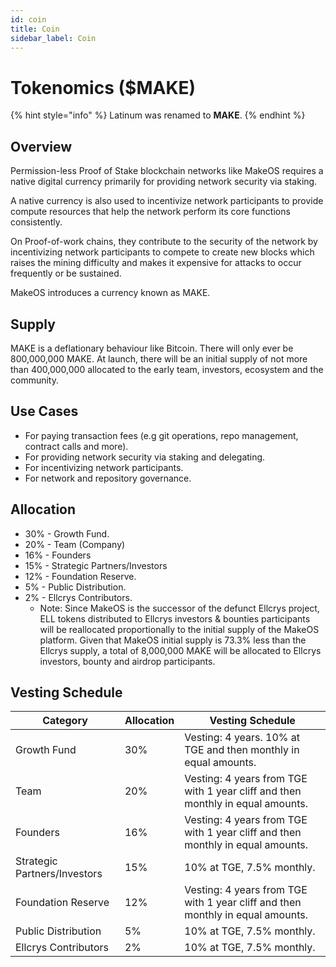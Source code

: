 ```yaml
---
id: coin
title: Coin
sidebar_label: Coin
---
```


# Tokenomics ($MAKE)

{% hint style="info" %}
Latinum was renamed to **MAKE**.&#x20;
{% endhint %}

## Overview

Permission-less Proof of Stake blockchain networks like MakeOS requires a native digital currency primarily for providing network security via staking.&#x20;

A native currency is also used to incentivize network participants to provide compute resources that help the network perform its core functions consistently.

On Proof-of-work chains, they contribute to the security of the network by incentivizing network participants to compete to create new blocks which raises the mining difficulty and makes it expensive for attacks to occur frequently or be sustained.

MakeOS introduces a currency known as MAKE.&#x20;

## Supply

MAKE is a deflationary behaviour like Bitcoin. There will only ever be 800,000,000 MAKE. At launch, there will be an initial supply of not more than 400,000,000  allocated to the early team, investors, ecosystem and the community.&#x20;

## Use Cases

* For paying transaction fees (e.g git operations, repo management, contract calls and more).
* For providing network security via staking and delegating.
* For incentivizing network participants.
* For network and repository governance.

## Allocation

* 30% - Growth Fund.
* 20% - Team (Company)
* 16% - Founders
* 15% - Strategic Partners/Investors&#x20;
* 12% - Foundation Reserve.
* 5% - Public Distribution.
* 2% - Ellcrys Contributors.
  * Note: Since MakeOS is the successor of the defunct Ellcrys project, ELL tokens distributed to Ellcrys investors & bounties participants will be reallocated proportionally to the initial supply of the MakeOS platform. Given that MakeOS initial supply is 73.3% less than the Ellcrys supply, a total of 8,000,000 MAKE will be allocated to Ellcrys investors, bounty and airdrop participants.&#x20;

## Vesting Schedule

| Category                      | Allocation | Vesting Schedule                                                                |
| ----------------------------- | ---------- | ------------------------------------------------------------------------------- |
| Growth Fund                   | 30%        | Vesting: 4 years. 10% at TGE and then monthly in equal amounts.                 |
| Team                          | 20%        | Vesting: 4 years from TGE with 1 year cliff and then monthly in equal amounts.  |
| Founders                      | 16%        | Vesting: 4 years from TGE with 1 year cliff and then monthly in equal amounts.  |
| Strategic Partners/Investors  | 15%        | 10% at TGE, 7.5% monthly.                                                       |
| Foundation Reserve            | 12%        | Vesting: 4 years from TGE with 1 year cliff and then monthly in equal amounts.  |
| Public Distribution           | 5%         | 10% at TGE, 7.5% monthly.                                                       |
| Ellcrys Contributors          | 2%         | 10% at TGE, 7.5% monthly.                                                       |

